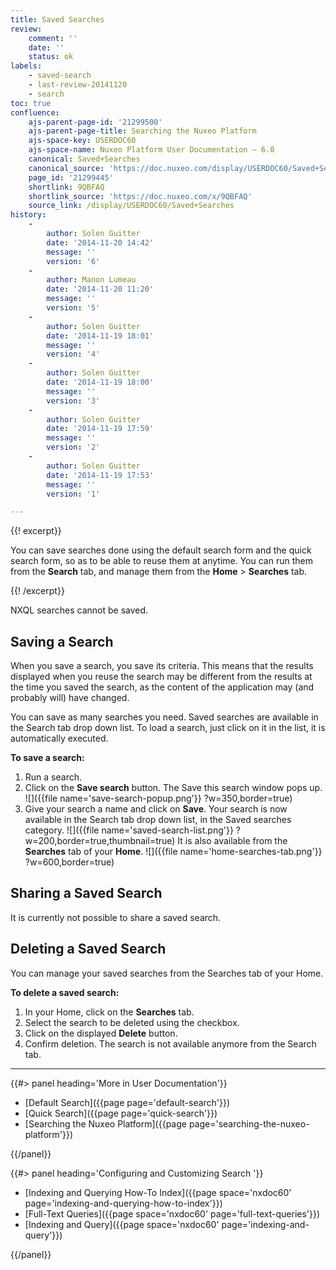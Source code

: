 ```yaml
---
title: Saved Searches
review:
    comment: ''
    date: ''
    status: ok
labels:
    - saved-search
    - last-review-20141120
    - search
toc: true
confluence:
    ajs-parent-page-id: '21299500'
    ajs-parent-page-title: Searching the Nuxeo Platform
    ajs-space-key: USERDOC60
    ajs-space-name: Nuxeo Platform User Documentation — 6.0
    canonical: Saved+Searches
    canonical_source: 'https://doc.nuxeo.com/display/USERDOC60/Saved+Searches'
    page_id: '21299445'
    shortlink: 9QBFAQ
    shortlink_source: 'https://doc.nuxeo.com/x/9QBFAQ'
    source_link: /display/USERDOC60/Saved+Searches
history:
    -
        author: Solen Guitter
        date: '2014-11-20 14:42'
        message: ''
        version: '6'
    -
        author: Manon Lumeau
        date: '2014-11-20 11:20'
        message: ''
        version: '5'
    -
        author: Solen Guitter
        date: '2014-11-19 18:01'
        message: ''
        version: '4'
    -
        author: Solen Guitter
        date: '2014-11-19 18:00'
        message: ''
        version: '3'
    -
        author: Solen Guitter
        date: '2014-11-19 17:59'
        message: ''
        version: '2'
    -
        author: Solen Guitter
        date: '2014-11-19 17:53'
        message: ''
        version: '1'

---
```

{{! excerpt}}

You can save searches done using the default search form and the quick search form, so as to be able to reuse them at anytime. You can run them from the **Search** tab, and manage them from the **Home** > **Searches** tab.

{{! /excerpt}}

NXQL searches cannot be saved.

## Saving a Search

When you save a search, you save its criteria. This means that the results displayed when you reuse the search may be different from the results at the time you saved the search, as the content of the application may (and probably will) have changed.

You can save as many searches you need. Saved searches are available in the Search tab drop down list. To load a search, just click on it in the list, it is automatically executed.

**To save a search:**

1.  Run a search.
2.  Click on the **Save search** button.
    The Save this search window pops up.
    ![]({{file name='save-search-popup.png'}} ?w=350,border=true)
3.  Give your search a name and click on **Save**.
    Your search is now available in the Search tab drop down list, in the Saved searches category.
    ![]({{file name='saved-search-list.png'}} ?w=200,border=true,thumbnail=true)
    It is also available from the **Searches** tab of your **Home**.
    ![]({{file name='home-searches-tab.png'}} ?w=600,border=true)

## Sharing a Saved Search

It is currently not possible to share a saved search.

## Deleting a Saved Search

You can manage your saved searches from the Searches tab of your Home.

**To delete a saved search:**

1.  In your Home, click on the **Searches** tab.
2.  Select the search to be deleted using the checkbox.
3.  Click on the displayed **Delete** button.
4.  Confirm deletion.
    The search is not available anymore from the Search tab.

* * *

<div class="row" data-equalizer data-equalize-on="medium"><div class="column medium-6">{{#> panel heading='More in User Documentation'}}

- [Default Search]({{page page='default-search'}})
- [Quick Search]({{page page='quick-search'}})
- [Searching the Nuxeo Platform]({{page page='searching-the-nuxeo-platform'}})

{{/panel}}</div><div class="column medium-6">{{#> panel heading='Configuring and Customizing Search '}}

- [Indexing and Querying How-To Index]({{page space='nxdoc60' page='indexing-and-querying-how-to-index'}})
- [Full-Text Queries]({{page space='nxdoc60' page='full-text-queries'}})
- [Indexing and Query]({{page space='nxdoc60' page='indexing-and-query'}})

{{/panel}}</div></div>
